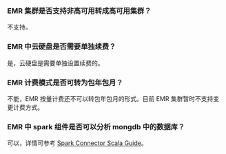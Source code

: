 ### EMR 集群是否支持非高可用转成高可用集群？
不支持。

### EMR 中云硬盘是否需要单独续费？

是，云硬盘是需要单独设置续费的。

### EMR 计费模式是否可转为包年包月？

不能，EMR 按量计费还不可以转包年包月的形式。目前 EMR 集群暂时不支持变更计费方式。

### EMR 中 spark 组件是否可以分析 mongdb 中的数据库？

可以，详情可参考 [Spark Connector Scala Guide](https://docs.mongodb.com/spark-connector/current/scala-api/)。









